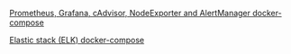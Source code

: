 
[Prometheus, Grafana, cAdvisor, NodeExporter and AlertManager docker-compose](https://github.com/stefanprodan/dockprom)

[Elastic stack (ELK) docker-compose](https://github.com/deviantony/docker-elk)





